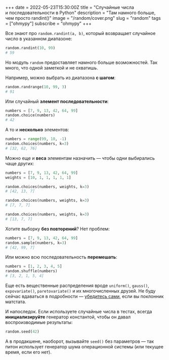 +++
date = 2022-05-23T15:30:00Z
title = "Случайные числа и последовательности в Python"
description = "Там намного больше, чем просто randint()"
image = "/random/cover.png"
slug = "random"
tags = ["ohmypy"]
subscribe = "ohmypy"
+++

Все знают про `random.randint(a, b)`, который возвращает случайное число в указанном диапазоне:

```python
random.randint(10, 99)
# 59
```

Но модуль `random` предоставляет намного больше возможностей. Так много, что одной заметкой и не охватишь.

Например, можно выбрать из диапазона **с шагом**:

```python
random.randrange(10, 99, 3)
# 91
```

Или случайный **элемент последовательности**:

```python
numbers = [7, 9, 13, 42, 64, 99]
random.choice(numbers)
# 42
```

А то и **несколько** элементов:

```python
numbers = range(99, 10, -1)
random.choices(numbers, k=3)
# [32, 62, 76]
```

Можно еще и **веса** элементам назначить — чтобы одни выбирались чаще других:

```python
numbers = [7, 9, 13, 42, 64, 99]
weights = [10, 1, 1, 1, 1, 1]

random.choices(numbers, weights, k=3)
# [42, 13, 7]

random.choices(numbers, weights, k=3)
# [7, 7, 7]

random.choices(numbers, weights, k=3)
# [13, 7, 7]
```

Хотите выборку **без повторений**? Нет проблем:

```python
numbers = [7, 9, 13, 42, 64, 99]
random.sample(numbers, k=3)
# [42, 99, 7]
```

Или можно всю последовательность **перемешать**:

```python
numbers = [1, 2, 3, 4, 5]
random.shuffle(numbers)
# [3, 2, 1, 5, 4]
```

Еще есть вещественные распределения вроде `uniform()`, `gauss()`, `expovariate()`, `paretovariate()` и их многочисленных друзей. Не буду сейчас вдаваться в подробности — [убедитесь сами](https://docs.python.org/3/library/random.html#real-valued-distributions), если вы поклонник матстата.

И напоследок. Если используете случайные числа в тестах, всегда **инициализируйте** генератор константой, чтобы он давал воспроизводимые результаты:

```python
random.seed(42)
```

А в продакшене, наоборот, вызывайте `seed()` без параметров — так питон использует генератор шума операционной системы (или текущее время, если его нет).
